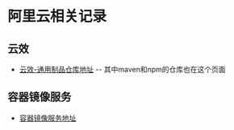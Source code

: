 # 阿里云相关记录

## 云效

- [云效-通用制品仓库地址](https://packages.aliyun.com/generic) -- 其中maven和npm的仓库也在这个页面

## 容器镜像服务

- [容器镜像服务地址](https://cr.console.aliyun.com/cn-zhangjiakou/instances)
